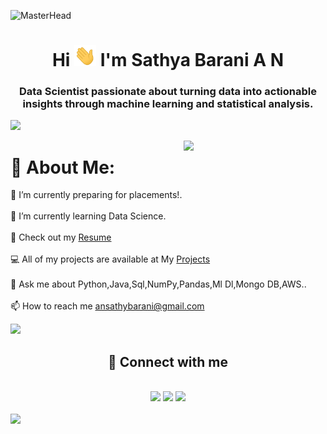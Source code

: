 <!----------------------------------- Banner Section ------------------------------------>

![MasterHead](https://storage.googleapis.com/gweb-cloudblog-publish/original_images/MLOps_Kloeckner_Hero_Banner_1920x946.gif)

<!----------------------------------- Heading Section ------------------------------------>
<h1 align="center">
    Hi
    <img src="https://raw.githubusercontent.com/ABSphreak/ABSphreak/master/gifs/Hi.gif" width="35">
    I'm Sathya Barani A N
    
</h1>

<!----------------------------------- About Section ------------------------------------>

<h3 align="center">Data Scientist passionate about turning data into actionable insights through machine learning and statistical analysis.</h3>


<img src="https://raw.githubusercontent.com/andreasbm/readme/master/assets/lines/colored.png">

<p><img  align="right" src="https://stemettes.org/zine/wp-content/uploads/sites/3/2021/12/ai-gif.gif" width="45%" /></p>

# 💫 About Me:

🔭 I’m currently preparing for placements!.<br>
<br>🌱 I’m currently learning Data Science.<br>
<br>📄 Check out my [Resume](https://drive.google.com/file/d/1LBba5ey9LQ2Th6Rm5n-JJAUuT30jn01S/view?usp=drive_link)<br>
<br>💻 All of my projects are available at My [Projects](https://github.com/Sathyanagaraj03?tab=repositories)<br>
<br>💬 Ask me about Python,Java,Sql,NumPy,Pandas,Ml Dl,Mongo DB,AWS..<br>
<br>📫 How to reach me ansathybarani@gmail.com<br>


<img src="https://raw.githubusercontent.com/andreasbm/readme/master/assets/lines/colored.png">

<h2 align="center">📱 Connect with me</h2>
<br />
<div align="center">
  <a target="_blank" href="https://www.linkedin.com/in/sathya-barani-a-n-840899304/"> <img src="https://img.shields.io/badge/LinkedIn-0077B5?style=for-the-badge&logo=linkedin&logoColor=white" /></a>
<a target="_blank" href="mailto: ansathybarani@gmail.com"><img src="https://img.shields.io/badge/Gmail-D14836?style=for-the-badge&logo=gmail&logoColor=white" /></a>
  <a target="_blank" href="https://github.com/Sathyanagaraj03"><img src="https://img.shields.io/badge/GitHub-100000?style=for-the-badge&logo=github&logoColor=white" /></a>
</div>
<br />


<img src="https://raw.githubusercontent.com/andreasbm/readme/master/assets/lines/colored.png">

